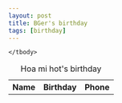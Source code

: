 ```yaml
---
layout: post
title: BGer's birthday
tags: [birthday]
---
```

<style>
    .active{
        color: 	#49974b;
    }
    .prepare{
        color: 	#17a2b8;
    }
</style>
<table id="date-table" style="width:100%">
    <caption>Hoa mi hot's birthday</caption>
    <tr>
        <th>Name</th>
        <th>Birthday</th> 
        <th>Phone</th>
    </tr>
    <tbody id="rows">

    </tbody>
</table>

<script>
    let now = new Date();
    let now_month_date = String(now.getMonth() + 1).padStart(2, '0') + String(now.getDate()).padStart(2, '0');
    let now_month = String(now.getMonth() + 1).padStart(2, '0');
    let next_month = String(now.getMonth() + 2).padStart(2, '0');
    let people = [
    {name: 'Phùng Văn Thành', birthday: '9/6/1996', phone: '0388015607'},
    {name: 'Đặng Khắc Toàn', birthday: '21/11/1996', phone: '0364176683'},
    {name: 'Vũ Đại Phong', birthday: '30/4/1995', phone: '0363830369'},
    {name: 'Lâm Văn Thịnh', birthday: '6/4/1996', phone: '0376564312'},
    {name: 'Đặng Ngọc Sơn', birthday: '3/6/1994', phone: '0396747724'},
    {name: 'Mai Duy Thanh', birthday: '10/5/1995', phone: '0375787324'},
    {name: 'Nguyễn Thị Thủy', birthday: '12/11/1996', phone: '0354064724'},
    {name: 'Phạm Thu Trang', birthday: '19/03/1996', phone: '0328695658'},
    {name: 'Mai Hồng Anh', birthday: '31/11/1997', phone: '0983801481'},
    {name: 'Lê Hồng Hạnh', birthday: '26/10/1997', phone: '0395416890'}
    ];
    people.map(function(p){
    let dataSplited = p.birthday.split('/');
    p.birthday = new Date(dataSplited[2], dataSplited[1], dataSplited[0]);
    
    return p
    });

    people.sort(function(p1, p2){
    let m1 = String(p1.birthday.getMonth()).padStart(2, '0');
    let d1 = String(p1.birthday.getDate()).padStart(2, '0');
    let m2 = String(p2.birthday.getMonth()).padStart(2, '0');
    let d2 = String(p2.birthday.getDate()).padStart(2, '0');
    return (m1+d1) - (m2+d2);
    });

    people.map(function(p){
    let y = p.birthday.getFullYear();
    let m = String(p.birthday.getMonth()).padStart(2, '0');
    let d = String(p.birthday.getDate()).padStart(2, '0');

    if(now_month > m){
        p.name = '<span>&#10004;</span> ' + p.name;
    }else if(now_month ==  m){
        p.name = '<span class="active">&#127919;</span> ' + p.name;
    }else{
        if(next_month == m){
            p.name = '<span class="prepare">&#9971;</span> ' + p.name;
        }
    }    
    p.birthday = d + '/' + m + '/' + y;
    return p;
    })
    let rows = "";
    rows = people.reduce(function(tmp, p){
        return tmp + '<tr><td>' + p.name + '</td><td>' + p.birthday + '</td><td>' + p.phone + '</td></tr>'; 
    }, "");
    document.getElementById("rows").innerHTML += rows;
</script>